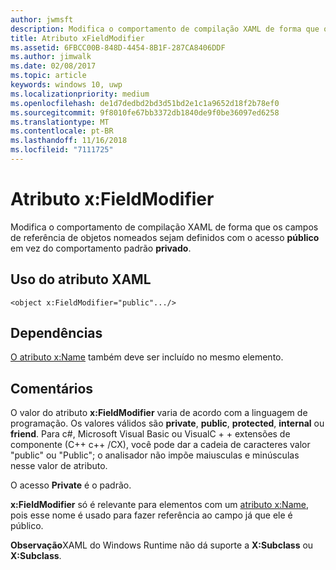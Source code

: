 ```yaml
---
author: jwmsft
description: Modifica o comportamento de compilação XAML de forma que os campos de referência de objetos nomeados sejam definidos com o acesso público em vez do comportamento padrão privado.
title: Atributo xFieldModifier
ms.assetid: 6FBCC00B-848D-4454-8B1F-287CA8406DDF
ms.author: jimwalk
ms.date: 02/08/2017
ms.topic: article
keywords: windows 10, uwp
ms.localizationpriority: medium
ms.openlocfilehash: de1d7dedbd2bd3d51bd2e1c1a9652d18f2b78ef0
ms.sourcegitcommit: 9f8010fe67bb3372db1840de9f0be36097ed6258
ms.translationtype: MT
ms.contentlocale: pt-BR
ms.lasthandoff: 11/16/2018
ms.locfileid: "7111725"
---
```

# <a name="xfieldmodifier-attribute"></a>Atributo x:FieldModifier


Modifica o comportamento de compilação XAML de forma que os campos de referência de objetos nomeados sejam definidos com o acesso **público** em vez do comportamento padrão **privado**.

## <a name="xaml-attribute-usage"></a>Uso do atributo XAML

``` syntax
<object x:FieldModifier="public".../>
```

## <a name="dependencies"></a>Dependências

[O atributo x:Name](x-name-attribute.md) também deve ser incluído no mesmo elemento.

## <a name="remarks"></a>Comentários

O valor do atributo **x:FieldModifier** varia de acordo com a linguagem de programação. Os valores válidos são **private**, **public**, **protected**, **internal** ou **friend**. Para c#, Microsoft Visual Basic ou VisualC + + extensões de componente (C++ c++ /CX), você pode dar a cadeia de caracteres valor "public" ou "Public"; o analisador não impõe maiusculas e minúsculas nesse valor de atributo.

O acesso **Private** é o padrão.

**x:FieldModifier** só é relevante para elementos com um [atributo x:Name](x-name-attribute.md), pois esse nome é usado para fazer referência ao campo já que ele é público.

**Observação**XAML do Windows Runtime não dá suporte a **X:Subclass** ou **X:Subclass**.

